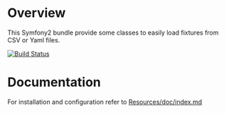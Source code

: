 Overview
========

This Symfony2 bundle provide some classes to easily load fixtures from CSV or Yaml files.

[![Build Status](https://secure.travis-ci.org/lexik/LexikFixturesMapperBundle.png?branch=symfony2.0)](http://travis-ci.org/lexik/LexikFixturesMapperBundle)

Documentation
=============

For installation and configuration refer to [Resources/doc/index.md](https://github.com/lexik/LexikFixturesMapperBundle/blob/symfony2.0/Resources/doc/index.md)